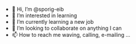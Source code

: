 - 👋 Hi, I’m @sporig-eib
- 👀 I’m interested in learning
- 🌱 I’m currently learning a new job
- 💞️ I’m looking to collaborate on anything I can
- 📫 How to reach me waving, calling, e-mailing ...

<!---
sporig-eib/sporig-eib is a ✨ special ✨ repository because its `README.md` (this file) appears on your GitHub profile.
You can click the Preview link to take a look at your changes.
--->

